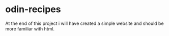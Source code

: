 # odin-recipes
At the end of this project i will have created a simple website and should 
be more familiar with html.